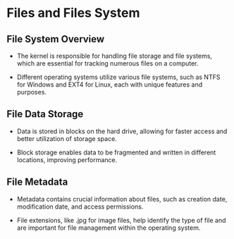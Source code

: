 # Files and Files System

## File System Overview

- The kernel is responsible for handling file storage and file systems, which are essential for tracking numerous files on a computer.

- Different operating systems utilize various file systems, such as NTFS for Windows and EXT4 for Linux, each with unique features and purposes.

## File Data Storage

- Data is stored in blocks on the hard drive, allowing for faster access and better utilization of storage space.

- Block storage enables data to be fragmented and written in different locations, improving performance.

## File Metadata

- Metadata contains crucial information about files, such as creation date, modification date, and access permissions.

- File extensions, like .jpg for image files, help identify the type of file and are important for file management within the operating system.